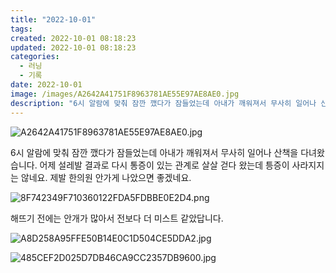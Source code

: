 ```yaml
---
title: "2022-10-01"
tags:
created: 2022-10-01 08:18:23
updated: 2022-10-01 08:18:23
categories:
  - 러닝
  - 기록
date: 2022-10-01
image: /images/A2642A41751F8963781AE55E97AE8AE0.jpg
description: "6시 알람에 맞춰 잠깐 깼다가 잠들었는데 아내가 깨워져서 무사히 일어나 산책을 다녀왔습니다. 어제 설레발 결과로 다시 통증이 있는 관계로 살살 걷다 왔는데 틍증이 사라지지는 않네요. 제발 한의원 안가게 나았으면 좋겠네요. 해뜨기 전에는 안개가 많아서 전보다 더 미스트 같았답니다."
---
```


![A2642A41751F8963781AE55E97AE8AE0.jpg](/images/A2642A41751F8963781AE55E97AE8AE0.jpg)
 
 

6시 알람에 맞춰 잠깐 깼다가 잠들었는데 아내가 깨워져서 무사히 일어나 산책을 다녀왔습니다. 어제 설레발 결과로 다시 통증이 있는 관계로 살살 걷다 왔는데 틍증이 사라지지는 않네요. 제발 한의원 안가게 나았으면 좋겠네요.

 
 ![8F742349F710360122FDA5FDBBE0E2D4.png](/images/8F742349F710360122FDA5FDBBE0E2D4.png)
 
 

해뜨기 전에는 안개가 많아서 전보다 더 미스트 같았답니다.

 
 ![A8D258A95FFE50B14E0C1D504CE5DDA2.jpg](/images/A8D258A95FFE50B14E0C1D504CE5DDA2.jpg)
 
 

 
 ![485CEF2D025D7DB46CA9CC2357DB9600.jpg](/images/485CEF2D025D7DB46CA9CC2357DB9600.jpg)
